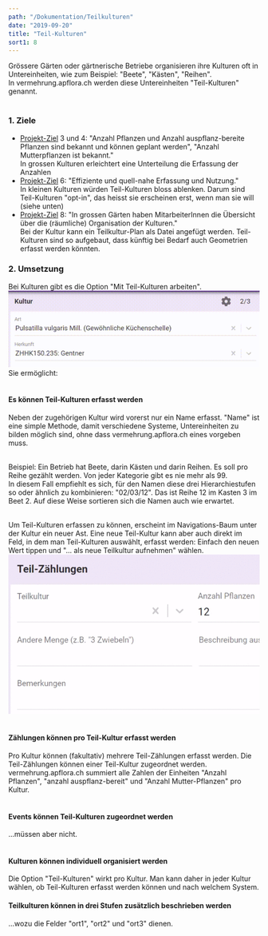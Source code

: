 ```yaml
---
path: "/Dokumentation/Teilkulturen"
date: "2019-09-20"
title: "Teil-Kulturen"
sort1: 8
---
```


Grössere Gärten oder gärtnerische Betriebe organisieren ihre Kulturen oft in Untereinheiten, wie zum Beispiel: "Beete", "Kästen", "Reihen".<br/>
In vermehrung.apflora.ch werden diese Untereinheiten "Teil-Kulturen" genannt.<br/><br/>

### 1. Ziele
- [Projekt-Ziel](/Dokumentation/Ziele) 3 und 4: "Anzahl Pflanzen und Anzahl auspflanz-bereite Pflanzen sind bekannt und können geplant werden", "Anzahl Mutterpflanzen ist bekannt."<br/>
  In grossen Kulturen erleichtert eine Unterteilung die Erfassung der Anzahlen
- [Projekt-Ziel](/Dokumentation/Ziele) 6: "Effiziente und quell-nahe Erfassung und Nutzung."<br/>
  In kleinen Kulturen würden Teil-Kulturen bloss ablenken. Darum sind Teil-Kulturen "opt-in", das heisst sie erscheinen erst, wenn man sie will (siehe unten)
- [Projekt-Ziel](/Dokumentation/Ziele) 8: "In grossen Gärten haben MitarbeiterInnen die Übersicht über die (räumliche) Organisation der Kulturen."<br/>
  Bei der Kultur kann ein Teilkultur-Plan als Datei angefügt werden. Teil-Kulturen sind so aufgebaut, dass künftig bei Bedarf auch Geometrien erfasst werden könnten.

### 2. Umsetzung

Bei Kulturen gibt es die Option "Mit Teil-Kulturen arbeiten".<br/>
![Option "Mit Teil-Kulturen arbeiten"](_media/teilkultur_option.gif)<br/>
Sie ermöglicht:
<br/><br/>

#### Es können Teil-Kulturen erfasst werden
Neben der zugehörigen Kultur wird vorerst nur ein Name erfasst. "Name" ist eine simple Methode, damit verschiedene Systeme, Untereinheiten zu bilden möglich sind, ohne dass vermehrung.apflora.ch eines vorgeben muss.<br/><br/>

Beispiel: Ein Betrieb hat Beete, darin Kästen und darin Reihen. Es soll pro Reihe gezählt werden. Von jeder Kategorie gibt es nie mehr als 99.<br/>
In diesem Fall empfiehlt es sich, für den Namen diese drei Hierarchiestufen so oder ähnlich zu kombinieren: "02/03/12". Das ist Reihe 12 im Kasten 3 im Beet 2. Auf diese Weise sortieren sich die Namen auch wie erwartet.<br/><br/>

Um Teil-Kulturen erfassen zu können, erscheint im Navigations-Baum unter der Kultur ein neuer Ast. Eine neue Teil-Kultur kann aber auch direkt im Feld, in dem man Teil-Kulturen auswählt, erfasst werden: Einfach den neuen Wert tippen und "... als neue Teilkultur aufnehmen" wählen.<br/>
![Direkt neue Teilkultur erstellen](_media/teilkultur_new.gif)
<br/><br/>

#### Zählungen können pro Teil-Kultur erfasst werden
Pro Kultur können (fakultativ) mehrere Teil-Zählungen erfasst werden. Die Teil-Zählungen können einer Teil-Kultur zugeordnet werden.<br/>
vermehrung.apflora.ch summiert alle Zahlen der Einheiten "Anzahl Pflanzen", "anzahl auspflanz-bereit" und "Anzahl Mutter-Pflanzen" pro Kultur.
<br/><br/>

#### Events können Teil-Kulturen zugeordnet werden
...müssen aber nicht.
<br/><br/>

#### Kulturen können individuell organisiert werden
Die Option "Teil-Kulturen" wirkt pro Kultur. Man kann daher in jeder Kultur wählen, ob Teil-Kulturen erfasst werden können und nach welchem System.

#### Teilkulturen können in drei Stufen zusätzlich beschrieben werden
...wozu die Felder "ort1", "ort2" und "ort3" dienen.